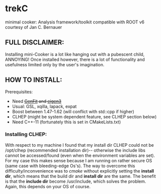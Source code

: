 # trekC
minimal cooker: Analysis framework/toolkit compatible with ROOT v6 courtesy of Jan C. Bernauer

FULL DISCLAIMER:
----------------
Installing mini-Cooker is a lot like hanging out with a pubescent child, ANNOYING! Once installed however, there is a lot of functionality and usefulness limited only by the user's imagination.

HOW TO INSTALL:
---------------
Prerequisites:
* Need ~~[GenFit](https://github.com/GenFit/GenFit) and [eigen3](https://github.com/eigenteam/eigen-git-mirror)~~
* Usual: GSL, xqilla, lapack, expat
* Boost between 1.47-1.62 (will conflict with std::cpp if higher)
* CLHEP (might be system dependent feature, see CLHEP section below)
* Need C++-11 (fortunately this is set in CMakeLists.txt)

### Installing CLHEP:
With respect to my machine I found that my install dir CLHEP could not be /opt/clhep (recommended installation dir)-- otherwise the include libs cannot be accessed/found (even when the environment variables are set). For my case this makes sense because I am running on rather secure OS (same case with bleeding-edge Os's). The way to overcome this difficulty/inconvenience was to *cmake* without explicitly setting the **install dir**, which means that the build dir and **install dir** are the same. The benefit is that the **include dir** become /usr/include, which solves the problem. Again, this depends on your OS of course.
